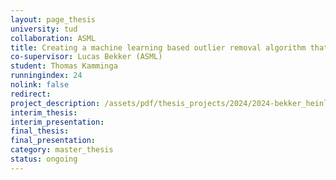 ```yaml
---
layout: page_thesis
university: tud
collaboration: ASML
title: Creating a machine learning based outlier removal algorithm that incorporates a priori knowledge of the physics
co-supervisor: Lucas Bekker (ASML)
student: Thomas Kamminga
runningindex: 24
nolink: false
redirect:
project_description: /assets/pdf/thesis_projects/2024/2024-bekker_heinlein-outlier_removal_ml/project_description.pdf
interim_thesis:
interim_presentation:
final_thesis:
final_presentation:
category: master_thesis
status: ongoing
---
```

